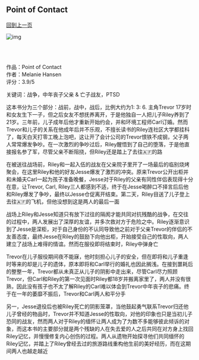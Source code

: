 ## Point of Contact
[回到上一页](https://boheme13.github.io/books/)  &nbsp;&nbsp;

![img](https://images-na.ssl-images-amazon.com/images/S/compressed.photo.goodreads.com/books/1516842773i/36625948.jpg)

<br>
<br>


作品：Point of Contact<br>
作者：Melanie Hansen<br>
评分：3.9/5

关键词：战争，中年丧子父亲 & 亡子战友，PTSD

这本书分为三个部分：战前，战中，战后，比例大约为1: 3: 6. 主角Trevor 17岁时和女友生下一子，但之后女友不想抚养离开，于是他独自一人把儿子Riley养到了21岁。三年前，儿子成年后他才重新开始约会，并和环境工程师Carl订婚。然而Trevor和儿子的关系在他成年后并不乐观，不擅长读书的Riley连社区大学都挂科了，每天白天打零工晚上泡吧，这让开了会计公司的Trevor恨铁不成钢，父子两人常常爆发争吵。在一次激烈的争吵过后，Riley醒悟到了自己的堕落，于是他直接报名参了军，尽管父亲不断阻挠，但Riley还是踏上了去往🇦🇫的路

在被送往战场前，Riley和一起入伍的战友在父亲院子里开了一场最后的临别烧烤聚会，在这里Riley和他的好友Jesse爆发了激烈的冲突。原来Trevor公开出柜并和未婚夫Carl一起为孩子准备晚餐，Jesse对于Riley的父亲有同性伴侣表现得十分在意，让Trevor, Carl, Riley三人都感到不适，终于在Jesse喝醉口不择言后后他和Riley爆发了争吵，最终以Jesse仓促离开结束。第二天，Riley目送了儿子登上去往🇦🇫的飞机，但他没想到这是两人的最后一面

战场上Riley和Jesse知道只有放下过往的隔阂才能共同对抗残酷的战争，在交往的过程中，两人发展出了深厚的友谊，并多次救对方于危险之中。Riley逐渐意识到了Jesse是深柜，对于自己身份的不认同导致他之前对于父亲Trevor的伴侣的不友善态度，最终Jesse在Riley的鼓励下向他出柜，开始接受自己的性取向，两人建立了战场上难得的情谊。然而在服役即将结束时，Riley中弹身亡

Trevor在儿子服役期间夜不能寐，他时刻担心儿子的安全，但在即将和儿子重逢时等来的却是儿子的遗体，原本即将和Carl举行的婚礼也因此搁浅。在接到噩耗后的整整一年，Trevor都从未真正从儿子的阴影中走出来，尽管Carl尽力照顾Trevor，但Carl和Riley的第一次见面时Riley都18岁并搬离家里了，两人并没有很熟，因此没有孩子也不太了解Riley的Carl难以体会到Trevor中年丧子的悲痛。终于在一年的萎靡不振后，Trevor和Carl两人和平分手

另一，Jesse退役后也被Riley死亡的阴影笼罩，当他鼓起勇气联系Trevor归还他儿子曾经的物品时，Trevor并不知道Jesse的性取向，对他的印象也只是当初儿子恐同的战友，然而两人对于Riley的缅怀让两人成为了为数不多能够彼此倾诉的对象，而这本书的主要部分就是两个残缺的人在失去爱的人之后共同在对方身上找回Riley记忆，并慢慢修复内心创伤的过程。两人从遗物开始探寻他们共同缅怀的Riley记忆，并踏上了Riley曾经去过的旅游路线重构他生前的美好经历，而在这期间两人也越走越近